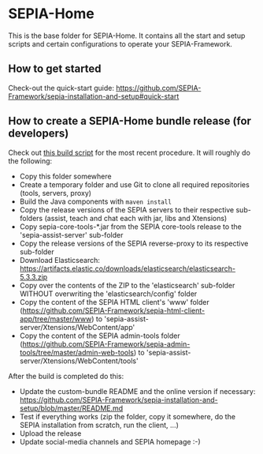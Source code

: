 # SEPIA-Home

This is the base folder for SEPIA-Home. It contains all the start and setup scripts and certain configurations to operate your SEPIA-Framework.

## How to get started

Check-out the quick-start guide: https://github.com/SEPIA-Framework/sepia-installation-and-setup#quick-start

## How to create a SEPIA-Home bundle release (for developers)

Check out [this build script](https://github.com/SEPIA-Framework/sepia-installation-and-setup/blob/master/build_sepia_home_release_apt.sh) for the most recent procedure. It will roughly do the following:
* Copy this folder somewhere
* Create a temporary folder and use Git to clone all required repositories (tools, servers, proxy)
* Build the Java components with `maven install`
* Copy the release versions of the SEPIA servers to their respective sub-folders (assist, teach and chat each with jar, libs and Xtensions)
* Copy sepia-core-tools-*.jar from the SEPIA core-tools release to the 'sepia-assist-server' sub-folder
* Copy the release versions of the SEPIA reverse-proxy to its respective sub-folder 
* Download Elasticsearch: https://artifacts.elastic.co/downloads/elasticsearch/elasticsearch-5.3.3.zip
* Copy over the contents of the ZIP to the 'elasticsearch' sub-folder WITHOUT overwriting the 'elasticsearch/config' folder
* Copy the content of the SEPIA HTML client's 'www' folder (https://github.com/SEPIA-Framework/sepia-html-client-app/tree/master/www) to 'sepia-assist-server/Xtensions/WebContent/app'
* Copy the content of the SEPIA admin-tools folder (https://github.com/SEPIA-Framework/sepia-admin-tools/tree/master/admin-web-tools) to 'sepia-assist-server/Xtensions/WebContent/tools'
  
After the build is completed do this:
* Update the custom-bundle README and the online version if necessary: https://github.com/SEPIA-Framework/sepia-installation-and-setup/blob/master/README.md
* Test if everything works (zip the folder, copy it somewhere, do the SEPIA installation from scratch, run the client, ...)
* Upload the release
* Update social-media channels and SEPIA homepage :-)
